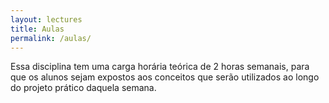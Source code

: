 ```yaml
---
layout: lectures
title: Aulas
permalink: /aulas/
---
```

Essa disciplina tem uma carga horária teórica de 2 horas semanais, para que os alunos sejam expostos aos conceitos que serão utilizados ao longo do projeto prático daquela semana.
